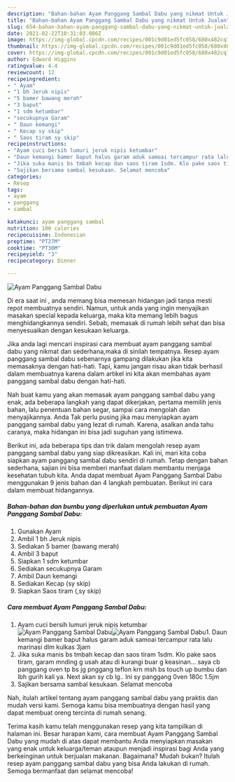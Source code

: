 ```yaml
---
description: "Bahan-bahan Ayam Panggang Sambal Dabu yang nikmat Untuk Jualan"
title: "Bahan-bahan Ayam Panggang Sambal Dabu yang nikmat Untuk Jualan"
slug: 654-bahan-bahan-ayam-panggang-sambal-dabu-yang-nikmat-untuk-jualan
date: 2021-02-22T10:31:03.086Z
image: https://img-global.cpcdn.com/recipes/001c9d01ed5fc058/680x482cq70/ayam-panggang-sambal-dabu-foto-resep-utama.jpg
thumbnail: https://img-global.cpcdn.com/recipes/001c9d01ed5fc058/680x482cq70/ayam-panggang-sambal-dabu-foto-resep-utama.jpg
cover: https://img-global.cpcdn.com/recipes/001c9d01ed5fc058/680x482cq70/ayam-panggang-sambal-dabu-foto-resep-utama.jpg
author: Edward Higgins
ratingvalue: 4.4
reviewcount: 12
recipeingredient:
- " Ayam"
- "1 bh Jeruk nipis"
- "5 bamer bawang merah"
- "3 baput"
- "1 sdm ketumbar"
- "secukupnya Garam"
- " Daun kemangi"
- " Kecap sy skip"
- " Saos tiram sy skip"
recipeinstructions:
- "Ayam cuci bersih lumuri jeruk nipis ketumbar"
- "Daun kemangi bamer baput halus garam aduk samoai tercampur rata lalu marinasi dlm kulkas 3jam"
- "Jika suka manis bs tmbah kecap dan saos tiram 1sdm. Klo pake saos tiram, garam mnding g usah atau di kurangi buar g keasinan... saya cb panggang oven tp bs jg pnggang teflon krn msh bs touch up bumbu dan lbh gurih kali ya. Next akan sy cb lg.. Ini sy panggang 0ven 180c 1.5jm"
- "Sajikan bersama sambal kesukaan. Selamat mencoba"
categories:
- Resep
tags:
- ayam
- panggang
- sambal

katakunci: ayam panggang sambal 
nutrition: 100 calories
recipecuisine: Indonesian
preptime: "PT27M"
cooktime: "PT30M"
recipeyield: "3"
recipecategory: Dinner

---
```



![Ayam Panggang Sambal Dabu](https://img-global.cpcdn.com/recipes/001c9d01ed5fc058/680x482cq70/ayam-panggang-sambal-dabu-foto-resep-utama.jpg)

Di era  saat ini , anda memang bisa memesan hidangan jadi tanpa mesti repot membuatnya sendiri. Namun, untuk anda yang ingin menyajikan masakan special kepada keluarga, maka kita memang lebih bagus menghidangkannya sendiri. Sebab, memasak di rumah lebih sehat dan bisa menyesuaikan dengan kesukaan keluarga.

Jika anda lagi mencari inspirasi cara membuat ayam panggang sambal dabu yang nikmat dan sederhana,maka di sinilah tempatnya. Resep ayam panggang sambal dabu  sebenarnya gampang dilakukan jika kita memasaknya dengan hati-hati. Tapi, kamu jangan risau akan tidak berhasil dalam membuatnya 
karena dalam artikel ini kita akan membahas ayam panggang sambal dabu dengan hati-hati.  



Nah buat kamu yang akan memasak ayam panggang sambal dabu yang enak, ada beberapa langkah yang dapat dikerjakan, pertama memilih jenis bahan, lalu penentuan bahan segar, sampai cara mengolah dan menyajikannya. Anda Tak perlu pusing jika mau menyiapkan ayam panggang sambal dabu yang lezat di rumah. Karena, asalkan anda  tahu caranya, maka hidangan ini bisa jadi suguhan yang istimewa.

Berikut ini, ada beberapa tips dan trik dalam mengolah resep ayam panggang sambal dabu yang siap dikreasikan. Kali ini, mari kita coba siapkan ayam panggang sambal dabu sendiri di rumah. Tetap dengan bahan sederhana, sajian ini bisa memberi manfaat dalam membantu menjaga kesehatan tubuh kita. Anda dapat membuat Ayam Panggang Sambal Dabu menggunakan 9 jenis bahan dan 4 langkah pembuatan. Berikut ini cara dalam membuat hidangannya.

<!--inarticleads1-->

##### Bahan-bahan dan bumbu yang diperlukan untuk pembuatan Ayam Panggang Sambal Dabu:

1. Gunakan  Ayam
1. Ambil 1 bh Jeruk nipis
1. Sediakan 5 bamer (bawang merah)
1. Ambil 3 baput
1. Siapkan 1 sdm ketumbar
1. Sediakan secukupnya Garam
1. Ambil  Daun kemangi
1. Sediakan  Kecap (sy skip)
1. Siapkan  Saos tiram (,sy skip)




<!--inarticleads2-->

##### Cara membuat Ayam Panggang Sambal Dabu:

1. Ayam cuci bersih lumuri jeruk nipis ketumbar
<img src="https://img-global.cpcdn.com/steps/3bebfce30b4d2b74/160x128cq70/ayam-panggang-sambal-dabu-langkah-memasak-1-foto.jpg" alt="Ayam Panggang Sambal Dabu"><img src="https://img-global.cpcdn.com/steps/412619b0e103828c/160x128cq70/ayam-panggang-sambal-dabu-langkah-memasak-1-foto.jpg" alt="Ayam Panggang Sambal Dabu">1. Daun kemangi bamer baput halus garam aduk samoai tercampur rata lalu marinasi dlm kulkas 3jam
1. Jika suka manis bs tmbah kecap dan saos tiram 1sdm. Klo pake saos tiram, garam mnding g usah atau di kurangi buar g keasinan... saya cb panggang oven tp bs jg pnggang teflon krn msh bs touch up bumbu dan lbh gurih kali ya. Next akan sy cb lg.. Ini sy panggang 0ven 180c 1.5jm
1. Sajikan bersama sambal kesukaan. Selamat mencoba




Nah, itulah artikel tentang  ayam panggang sambal dabu  yang praktis dan mudah versi kami. Semoga kamu bisa membuatnya dengan hasil yang dapat membuat oreng tercinta di rumah senang. 

Terima kasih kamu telah menggunakan resep yang kita tampilkan di halaman ini. Besar harapan kami, cara membuat  Ayam Panggang Sambal Dabu yang mudah di atas dapat membantu Anda menyiapkan masakan yang enak untuk keluarga/teman ataupun menjadi inspirasi bagi Anda yang berkeinginan untuk berjualan makanan. Bagaimana? Mudah bukan? Itulah resep ayam panggang sambal dabu yang bisa Anda lakukan di rumah. Semoga bermanfaat dan selamat mencoba!

